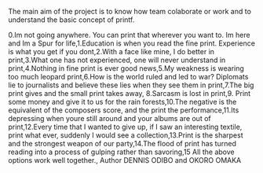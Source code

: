 The main aim of the project is to know how team colaborate or work and to understand the basic concept of printf.



0.Im not going anywhere. You can print that wherever you want to. Im here and Im a Spur for life,1.Education is when you read the fine print. Experience is what you get if you dont,2.With a face like mine, I do better in print,3.What one has not experienced, one will never understand in print,4.Nothing in fine print is ever good news,5.My weakness is wearing too much leopard print,6.How is the world ruled and led to war? Diplomats lie to journalists and believe these lies when they see them in print,7.The big print gives and the small print takes away, 8.Sarcasm is lost in print,9. Print some money and give it to us for the rain forests,10.The negative is the equivalent of the composers score, and the print the performance,11.Its depressing when youre still around and your albums are out of print,12.Every time that I wanted to give up, if I saw an interesting textile, print what ever, suddenly I would see a collection,13.Print is the sharpest and the strongest weapon of our party,14.The flood of print has turned reading into a process of gulping rather than savoring,15 All the above options work well together., Author DENNIS ODIBO and OKORO OMAKA
